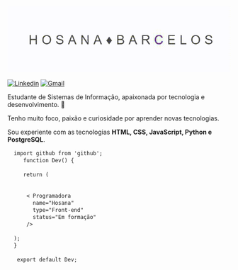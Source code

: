 ![apresentação](https://github.com/hos4na/hos4na/blob/master/hb.gif)

[![Linkedin](https://img.shields.io/badge/-LinkedIn-blue?style=flat&logo=Linkedin&logoColor=white)](https://www.linkedin.com/in/hosana-barcelos-8206731a1/) 
[![Gmail](https://img.shields.io/badge/-Gmail-c14438?style=flat&logo=Gmail&logoColor=white)](mailto:hosanabarceloscandido@gmail.com)


Estudante de Sistemas de Informação, apaixonada por tecnologia e desenvolvimento. 💜 

Tenho muito foco, paixão e curiosidade por aprender novas tecnologias.

Sou experiente com as tecnologias __HTML, CSS, JavaScript, Python e PostgreSQL__. 



      import github from 'github';
         function Dev() {

         return (
    
    
          < Programadora
            name="Hosana"
            type="Front-end"
            status="Em formação"
          />
   
      );
      }

       export default Dev;

